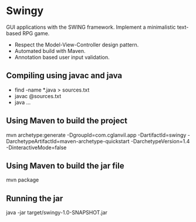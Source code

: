 # Swingy

GUI applications with the SWING framework. Implement a minimalistic text-based RPG game.

- Respect the Model-View-Controller design pattern.
- Automated build with Maven.
- Annotation based user input validation.

## Compiling using javac and java

- find -name *.java > sources.txt
- javac @sources.txt
- java ...

## Using Maven to build the project

mvn archetype:generate -DgroupId=com.cglanvil.app -DartifactId=swingy -DarchetypeArtifactId=maven-archetype-quickstart -DarchetypeVersion=1.4 -DinteractiveMode=false

## Using Maven to build the jar file

mvn package

## Running the jar

java -jar target/swingy-1.0-SNAPSHOT.jar 
